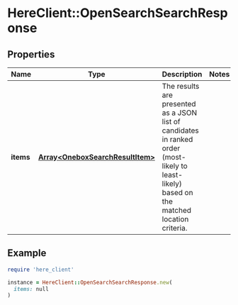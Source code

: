 # HereClient::OpenSearchSearchResponse

## Properties

| Name | Type | Description | Notes |
| ---- | ---- | ----------- | ----- |
| **items** | [**Array&lt;OneboxSearchResultItem&gt;**](OneboxSearchResultItem.md) | The results are presented as a JSON list of candidates in ranked order (most-likely to least-likely) based on the matched location criteria. |  |

## Example

```ruby
require 'here_client'

instance = HereClient::OpenSearchSearchResponse.new(
  items: null
)
```


